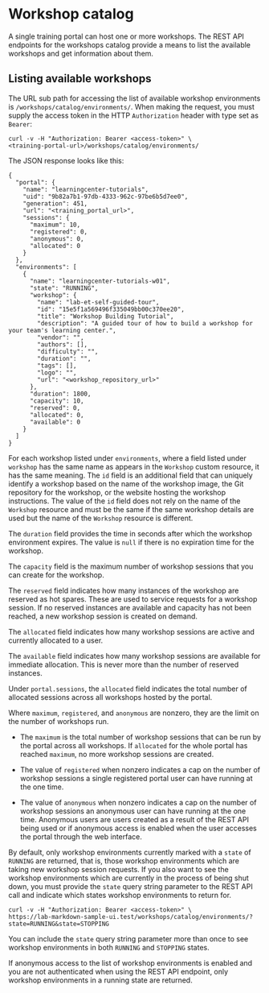 # Workshop catalog

A single training portal can host one or more workshops. The REST API endpoints for the workshops catalog provide a means to list the available workshops and get information about them.

## <a id="list-available-workshops"></a>Listing available workshops

The URL sub path for accessing the list of available workshop environments is `/workshops/catalog/environments/`. When making the request, you must supply the access token in the HTTP `Authorization` header with type set as `Bearer`:

```console
curl -v -H "Authorization: Bearer <access-token>" \
<training-portal-url>/workshops/catalog/environments/
```

The JSON response looks like this:

```console
{
  "portal": {
    "name": "learningcenter-tutorials",
    "uid": "9b82a7b1-97db-4333-962c-97be6b5d7ee0",
    "generation": 451,
    "url": "<training_portal_url>",
    "sessions": {
      "maximum": 10,
      "registered": 0,
      "anonymous": 0,
      "allocated": 0
    }
  },
  "environments": [
    {
      "name": "learningcenter-tutorials-w01",
      "state": "RUNNING",
      "workshop": {
        "name": "lab-et-self-guided-tour",
        "id": "15e5f1a569496f335049bb00c370ee20",
        "title": "Workshop Building Tutorial",
        "description": "A guided tour of how to build a workshop for your team's learning center.",
        "vendor": "",
        "authors": [],
        "difficulty": "",
        "duration": "",
        "tags": [],
        "logo": "",
        "url": "<workshop_repository_url>"
      },
      "duration": 1800,
      "capacity": 10,
      "reserved": 0,
      "allocated": 0,
      "available": 0
    }
  ]
}
```

For each workshop listed under `environments`, where a field listed under `workshop` has the same name as appears in the `Workshop` custom resource, it has the same meaning. The `id` field is an additional field that can uniquely identify a workshop based on the name of the workshop image, the Git repository for the workshop, or the website hosting the workshop instructions. The value of the `id` field does not rely on the name of the `Workshop` resource and must be the same if the same workshop details are used but the name of the `Workshop` resource is different.

The `duration` field provides the time in seconds after which the workshop environment expires. The value is `null` if there is no expiration time for the workshop.

The `capacity` field is the maximum number of workshop sessions that you can create for the workshop.

The `reserved` field indicates how many instances of the workshop are reserved as hot spares. These are used to service requests for a workshop session. If no reserved instances are available and capacity has not been reached, a new workshop session is created on demand.

The `allocated` field indicates how many workshop sessions are active and currently allocated to a user.

The `available` field indicates how many workshop sessions are available for immediate allocation. This is never more than the number of reserved instances.

Under `portal.sessions`, the `allocated` field indicates the total number of allocated sessions across all workshops hosted by the portal.

Where `maximum`, `registered`, and `anonymous` are nonzero, they are the limit on the number of workshops run.

  * The `maximum` is the total number of workshop sessions that can be run by the portal across all workshops. If `allocated` for the whole portal has reached `maximum`, no more workshop sessions are created.

  * The value of `registered` when nonzero indicates a cap on the number of workshop sessions a single registered portal user can have running at the one time.

  * The value of `anonymous` when nonzero indicates a cap on the number of workshop sessions an anonymous user can have running at the one time. Anonymous users are users created as a result of the REST API being used or if anonymous access is enabled when the user accesses the portal through the web interface.

By default, only workshop environments currently marked with a `state` of `RUNNING` are returned, that is, those workshop environments which are taking new workshop session requests. If you also want to see the workshop environments which are currently in the process of being shut down, you must provide the `state` query string parameter to the REST API call and indicate which states workshop environments to return for.

```console
curl -v -H "Authorization: Bearer <access-token>" \
https://lab-markdown-sample-ui.test/workshops/catalog/environments/?state=RUNNING&state=STOPPING
```

You can include the `state` query string parameter more than once to see workshop environments in both `RUNNING` and `STOPPING` states.

If anonymous access to the list of workshop environments is enabled and you are not authenticated when using the REST API endpoint, only workshop environments in a running state are returned.
